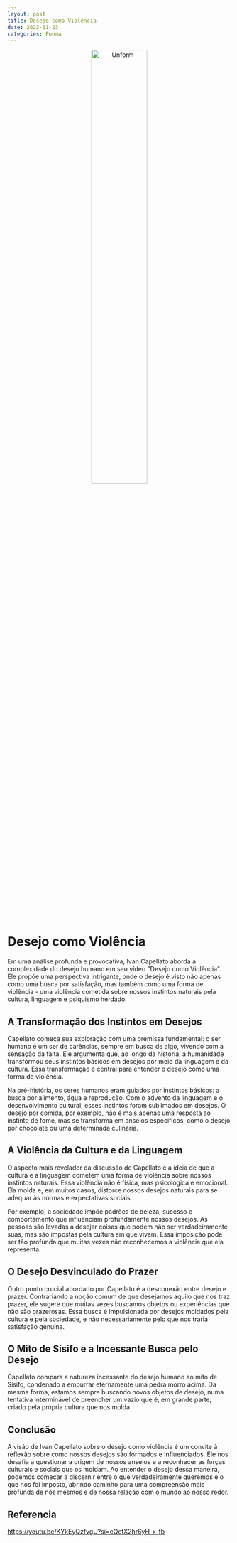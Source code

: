 ```yaml
---
layout: post
title: Desejo como Violência
date: 2023-11-23
categories: Poema
---
```


<p align="center">
<img src="{{ site.baseurl }}/images/2023-11-23-O-Desejo-como-violencia.png" 
height="50%" width="50%" alt="Unform" />
</p>

# Desejo como Violência

Em uma análise profunda e provocativa, Ivan Capellato aborda a complexidade do desejo humano em seu vídeo "Desejo como Violência". Ele propõe uma perspectiva intrigante, onde o desejo é visto não apenas como uma busca por satisfação, mas também como uma forma de violência - uma violência cometida sobre nossos instintos naturais pela cultura, linguagem e psiquismo herdado.

## A Transformação dos Instintos em Desejos

Capellato começa sua exploração com uma premissa fundamental: o ser humano é um ser de carências, sempre em busca de algo, vivendo com a sensação da falta. Ele argumenta que, ao longo da história, a humanidade transformou seus instintos básicos em desejos por meio da linguagem e da cultura. Essa transformação é central para entender o desejo como uma forma de violência. 

Na pré-história, os seres humanos eram guiados por instintos básicos: a busca por alimento, água e reprodução. Com o advento da linguagem e o desenvolvimento cultural, esses instintos foram sublimados em desejos. O desejo por comida, por exemplo, não é mais apenas uma resposta ao instinto de fome, mas se transforma em anseios específicos, como o desejo por chocolate ou uma determinada culinária.

## A Violência da Cultura e da Linguagem

O aspecto mais revelador da discussão de Capellato é a ideia de que a cultura e a linguagem cometem uma forma de violência sobre nossos instintos naturais. Essa violência não é física, mas psicológica e emocional. Ela molda e, em muitos casos, distorce nossos desejos naturais para se adequar às normas e expectativas sociais. 

Por exemplo, a sociedade impõe padrões de beleza, sucesso e comportamento que influenciam profundamente nossos desejos. As pessoas são levadas a desejar coisas que podem não ser verdadeiramente suas, mas são impostas pela cultura em que vivem. Essa imposição pode ser tão profunda que muitas vezes não reconhecemos a violência que ela representa.

## O Desejo Desvinculado do Prazer

Outro ponto crucial abordado por Capellato é a desconexão entre desejo e prazer. Contrariando a noção comum de que desejamos aquilo que nos traz prazer, ele sugere que muitas vezes buscamos objetos ou experiências que não são prazerosas. Essa busca é impulsionada por desejos moldados pela cultura e pela sociedade, e não necessariamente pelo que nos traria satisfação genuína.

## O Mito de Sísifo e a Incessante Busca pelo Desejo

Capellato compara a natureza incessante do desejo humano ao mito de Sísifo, condenado a empurrar eternamente uma pedra morro acima. Da mesma forma, estamos sempre buscando novos objetos de desejo, numa tentativa interminável de preencher um vazio que é, em grande parte, criado pela própria cultura que nos molda.

## Conclusão

A visão de Ivan Capellato sobre o desejo como violência é um convite à reflexão sobre como nossos desejos são formados e influenciados. Ele nos desafia a questionar a origem de nossos anseios e a reconhecer as forças culturais e sociais que os moldam. Ao entender o desejo dessa maneira, podemos começar a discernir entre o que verdadeiramente queremos e o que nos foi imposto, abrindo caminho para uma compreensão mais profunda de nós mesmos e de nossa relação com o mundo ao nosso redor.

## Referencia

https://youtu.be/KYkEyQzfvgU?si=cQctX2hr6yH_x-fb